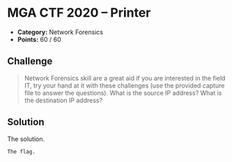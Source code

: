 # MGA CTF 2020 – Printer

* **Category:** Network Forensics
* **Points:** 60 / 60

## Challenge

> Network Forensics skill are a great aid if you are interested in the field IT, try your hand at it with these 
challenges (use the provided capture file to answer the questions). What is the source IP address? What is the 
destination IP address?

## Solution

The solution.

```
The flag.
```
